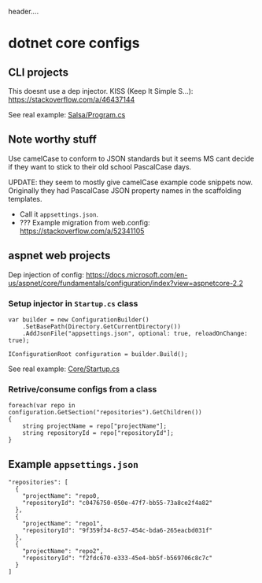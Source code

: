 header....

# dotnet core configs

## CLI projects

This doesnt use a dep injector. KISS (Keep It Simple S...): https://stackoverflow.com/a/46437144

See real example: [Salsa/Program.cs](https://bitbucket.org/2E0PGS/salsa/src/master/Salsa/Program.cs)

## Note worthy stuff

Use camelCase to conform to JSON standards but it seems MS cant decide if they want to stick to their old school PascalCase days. 

UPDATE: they seem to mostly give camelCase example code snippets now. Originally they had PascalCase JSON property names in the scaffolding templates.

* Call it `appsettings.json`.
* ??? Example migration from web.config: https://stackoverflow.com/a/52341105

## aspnet web projects

Dep injection of config: https://docs.microsoft.com/en-us/aspnet/core/fundamentals/configuration/index?view=aspnetcore-2.2

### Setup injector in `Startup.cs` class

```
var builder = new ConfigurationBuilder()
    .SetBasePath(Directory.GetCurrentDirectory())
    .AddJsonFile("appsettings.json", optional: true, reloadOnChange: true);

IConfigurationRoot configuration = builder.Build();
```

See real example: [Core/Startup.cs](https://bitbucket.org/2E0PGS/core/src/master/Core/Startup.cs)

### Retrive/consume configs from a class

```
foreach(var repo in configuration.GetSection("repositories").GetChildren())
{
    string projectName = repo["projectName"];
    string repositoryId = repo["repositoryId"];
}
```

## Example `appsettings.json`

```
"repositories": [
  {
    "projectName": "repo0,
    "repositoryId": "c0476750-050e-47f7-bb55-73a8ce2f4a82"
  },
  {
    "projectName": "repo1",
    "repositoryId": "9f359f34-8c57-454c-bda6-265eacbd031f"
  },
  {
    "projectName": "repo2",
    "repositoryId": "f2fdc670-e333-45e4-bb5f-b569706c8c7c"
  }
]
```